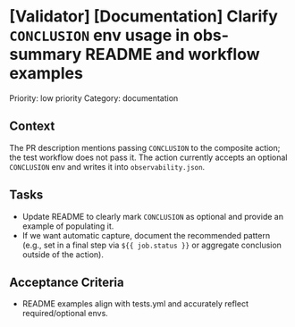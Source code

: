 # [Validator] [Documentation] Clarify `CONCLUSION` env usage in obs-summary README and workflow examples

Priority: low priority
Category: documentation

## Context
The PR description mentions passing `CONCLUSION` to the composite action; the test workflow does not pass it. The action currently accepts an optional `CONCLUSION` env and writes it into `observability.json`.

## Tasks
- Update README to clearly mark `CONCLUSION` as optional and provide an example of populating it.
- If we want automatic capture, document the recommended pattern (e.g., set in a final step via `${{ job.status }}` or aggregate conclusion outside of the action).

## Acceptance Criteria
- README examples align with tests.yml and accurately reflect required/optional envs.
